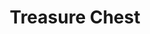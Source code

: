 ---
templateKey: blog-post
featuredpost: false
featuredimage: /assets/Treasure_Chest.png
title: Treasure Chest
description: Special Items
testfield: 332
---